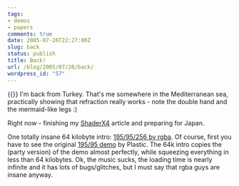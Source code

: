 ```yaml
---
tags:
- demos
- papers
comments: true
date: 2005-07-26T22:27:00Z
slug: back
status: publish
title: Back!
url: /blog/2005/07/26/back/
wordpress_id: "57"
---
```


{{<imgright src="/img/blog/050726.jpg">}}
I'm back from Turkey. That's me somewhere in the Mediterranean sea, practically showing that refraction really works - note the double hand and the mermaid-like legs :)

Right now - finishing my [ShaderX4](http://www.shaderx4.com/) article and preparing for Japan.

One totally insane 64 kilobyte intro: [195/95/256 by rgba](http://www.pouet.net/prod.php?which=18252). Of course, first you have to see the original [195/95 demo](http://www.plastic-demo.org) by Plastic. The 64k intro copies the (party version) of the demo almost perfectly, while squeezing everything in less than 64 kilobytes. Ok, the music sucks, the loading time is nearly infinite and it has lots of bugs/glitches, but I must say that rgba guys are insane anyway.
